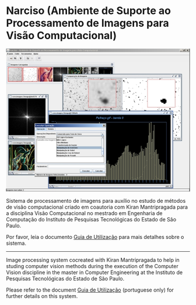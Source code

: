 Narciso (Ambiente de Suporte ao Processamento de Imagens para Visão Computacional)
=======

![Screenshot](screenshot/Narciso.jpg)

Sistema de processamento de imagens para auxílio no estudo de métodos de visão computacional criado em coautoria com Kiran Mantripragada para a disciplina Visão Computacional no mestrado em Engenharia de Computação do Instituto de Pesquisas Tecnológicas do Estado de São Paulo.

Por favor, leia o documento [Guia de Utilização](docs/guia_de_utilizacao.pdf) para mais detalhes sobre o sistema.

---

Image processing system cocreated with Kiran Mantripragada to help in studing computer vision methods during the execution of the Computer Vision discipline in the master in Computer Engineering at the Instituto de Pesquisas Tecnológicas do Estado de São Paulo.

Please refer to the document [Guia de Utilização](docs/guia_de_utilizacao.pdf) (portuguese only) for further details on this system.

